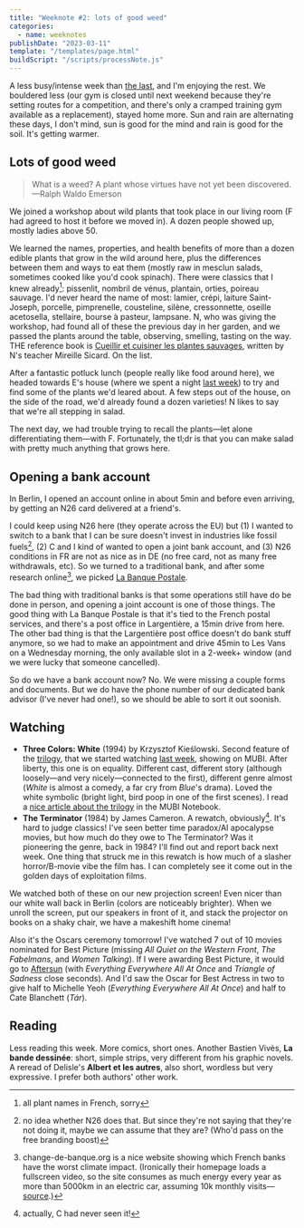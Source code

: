 ```yaml
---
title: "Weeknote #2: lots of good weed"
categories:
  - name: weeknotes
publishDate: "2023-03-11"
template: "/templates/page.html"
buildScript: "/scripts/processNote.js"
---
```


A less busy/intense week than [the last](/notes/weeknote-1-first-crag-climb/), and I'm enjoying the rest. We bouldered less (our gym is closed until next weekend because they're setting routes for a competition, and there's only a cramped training gym available as a replacement), stayed home more. Sun and rain are alternating these days, I don't mind, sun is good for the mind and rain is good for the soil. It's getting warmer.

## Lots of good weed

> What is a weed? A plant whose virtues have not yet been discovered.  
> —Ralph Waldo Emerson

We joined a workshop about wild plants that took place in our living room (F had agreed to host it before we moved in). A dozen people showed up, mostly ladies above 50.

We learned the names, properties, and health benefits of more than a dozen edible plants that grow in the wild around here, plus the differences between them and ways to eat them (mostly raw in mesclun salads, sometimes cooked like you'd cook spinach). There were classics that I knew already[^1]: pissenlit, nombril de vénus, plantain, orties, poireau sauvage. I'd never heard the name of most: lamier, crépi, laiture Saint-Joseph, porcelle, pimprenelle, cousteline, silène, cressonnette, oseille acetosella, stellaire, bourse à pasteur, lampsane. N, who was giving the workshop, had found all of these the previous day in her garden, and we passed the plants around the table, observing, smelling, tasting on the way. THE reference book is [Cueillir et cuisiner les plantes sauvages](https://www.decitre.fr/livres/cueillir-et-cuisiner-les-plantes-sauvages-9782744909009.html), written by N's teacher Mireille Sicard. On the list.

After a fantastic potluck lunch (people really like food around here), we headed towards E's house (where we spent a night [last week](/notes/weeknote-1-first-crag-climb/)) to try and find some of the plants we'd leared about. A few steps out of the house, on the side of the road, we'd already found a dozen varieties! N likes to say that we're all stepping in salad.

The next day, we had trouble trying to recall the plants—let alone differentiating them—with F. Fortunately, the tl;dr is that you can make salad with pretty much anything that grows here.

## Opening a bank account

In Berlin, I opened an account online in about 5min and before even arriving, by getting an N26 card delivered at a friend's.

I could keep using N26 here (they operate across the EU) but (1) I wanted to switch to a bank that I can be sure doesn't invest in industries like fossil fuels[^2], (2) C and I kind of wanted to open a joint bank account, and (3) N26 conditions in FR are not as nice as in DE (no free card, not as many free withdrawals, etc). So we turned to a traditional bank, and after some research online[^3], we picked [La Banque Postale](https://www.labanquepostale.fr/).

The bad thing with traditional banks is that some operations still have do be done in person, and opening a joint account is one of those things. The good thing with La Banque Postale is that it's tied to the French postal services, and there's a post office in Largentière, a 15min drive from here. The other bad thing is that the Largentière post office doesn't do bank stuff anymore, so we had to make an appointment and drive 45min to Les Vans on a Wednesday morning, the only available slot in a 2-week+ window (and we were lucky that someone cancelled).

So do we have a bank account now? No. We were missing a couple forms and documents. But we do have the phone number of our dedicated bank advisor (I've never had one!), so we should be able to sort it out soonish.

## Watching

- **Three Colors: White** (1994) by Krzysztof Kieślowski. Second feature of the [trilogy](https://en.wikipedia.org/wiki/Three_Colours_trilogy), that we started watching [last week](/notes/weeknote-1-first-crag-climb/), showing on MUBI. After liberty, this one is on equality. Different cast, different story (although loosely—and very nicely—connected to the first), different genre almost (_White_ is almost a comedy, a far cry from _Blue_'s drama). Loved the white symbolic (bright light, bird poop in one of the first scenes). I read a [nice article about the trilogy](https://mubi.com/notebook/posts/love-at-first-sight-krzysztof-kieslowski-s-three-colors) in the MUBI Notebook.
- **The Terminator** (1984) by James Cameron. A rewatch, obviously[^4]. It's hard to judge classics! I've seen better time paradox/AI apocalypse movies, but how much do they owe to The Terminator? Was it pioneering the genre, back in 1984? I'll find out and report back next week. One thing that struck me in this rewatch is how much of a slasher horror/B-movie vibe the film has. I can completely see it come out in the golden days of exploitation films.

We watched both of these on our new projection screen! Even nicer than our white wall back in Berlin (colors are noticeably brighter). When we unroll the screen, put our speakers in front of it, and stack the projector on books on a shaky chair, we have a makeshift home cinema!

Also it's the Oscars ceremony tomorrow! I've watched 7 out of 10 movies nominated for Best Picture (missing _All Quiet on the Western Front_, _The Fabelmans_, and _Women Talking_). If I were awarding Best Picture, it would go to [Aftersun](/articles/watching-aftersun/) (with _Everything Everywhere All At Once_ and _Triangle of Sadness_ close seconds). And I'd saw the Oscar for Best Actress in two to give half to Michelle Yeoh (_Everything Everywhere All At Once_) and half to Cate Blanchett (_Tár_).

## Reading

Less reading this week. More comics, short ones. Another Bastien Vivès, **La bande dessinée**: short, simple strips, very different from his graphic novels. A reread of Delisle's **Albert et les autres**, also short, wordless but very expressive. I prefer both authors' other work.

[^1]: all plant names in French, sorry
[^2]: no idea whether N26 does that. But since they're not saying that they're not doing it, maybe we can assume that they are? (Who'd pass on the free branding boost)
[^3]: change-de-banque.org is a nice website showing which French banks have the worst climate impact. (Ironically their homepage loads a fullscreen video, so the site consumes as much energy every year as more than 5000km in an electric car, assuming 10k monthly visits—[source](https://www.websitecarbon.com/website/change-de-banque-org/).)
[^4]: actually, C had never seen it!
